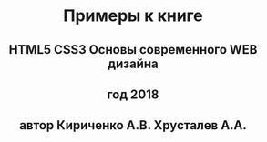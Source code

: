 # <center>Примеры к книге</center>
## <center>HTML5 CSS3 Основы современного WEB дизайна</center>
## <center>год 2018</center>
## <center>автор Кириченко А.В. Хрусталев А.А.</center>
